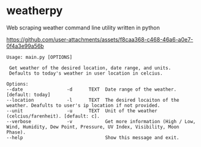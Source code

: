 # weatherpy
Web scraping weather command line utility written in python

https://github.com/user-attachments/assets/f8caa368-c468-46a6-a0e7-0f4a3e99a56b

```
Usage: main.py [OPTIONS]

 Get weather of the desired location, date range, and units.
 Defaults to today's weather in user location in celcius.

Options: 
--date                -d      TEXT  Date range of the weather. [default: today]
--location            -l      TEXT  The desired locaiton of the weather. Deafults to user's ip location if not provided.
--unit                -u      TEXT  Unit of the weather (celcius/farenheit). [default: c].
--verbose             -v            Get more information (High / Low, Wind, Humidity, Dew Point, Pressure, UV Index, Visibility, Moon Phase).
--help                              Show this message and exit.
```
